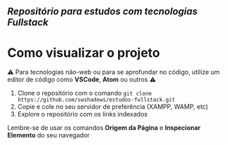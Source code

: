 ## _Repositório para estudos com tecnologias Fullstack_

# Como visualizar o projeto

:warning: Para tecnologias não-web ou para se aprofundar no código, utilize um editor de código como **VSCode**, **Atom** ou outros :warning:

1. Clone o repositório com o comando `git clone https://github.com/swshadows/estudos-fullstack.git`
2. Copie e cole no seu servidor de preferência (XAMPP, WAMP, etc)
3. Explore o repositório com os links indexados

Lembre-se de usar os comandos **Origem da Página** e **Inspecionar Elemento** do seu navegador
